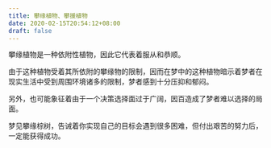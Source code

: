 ```yaml
---
title: 攀缘植物、攀援植物
date: 2020-02-15T20:54:12+08:00
draft: false
---
```


攀缘植物是一种依附性植物，因此它代表着服从和恭顺。



由于这种植物受着其所依附的攀缘物的限制，因而在梦中的这种植物暗示着梦者在现实生活中受到周围环境诸多的限制，梦者感到十分压抑和郁闷。



另外，也可能象征着由于一个决策选择面过于广阔，因百造成了梦者难以选择的局面。



梦见攀缘棕树，告诫着你实现自己的目标会遇到很多困难，但付出艰苦的努力后，一定能获得成功。


